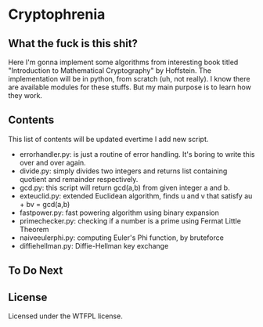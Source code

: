 # Cryptophrenia

## What the fuck is this shit?
Here I'm gonna implement some algorithms from interesting book titled "Introduction to Mathematical Cryptography" by Hoffstein.
The implementation will be in python, from scratch (uh, not really).
I know there are available modules for these stuffs. But my main purpose is to learn how they work.

## Contents
This list of contents will be updated evertime I add new script.
- errorhandler.py: is just a routine of error handling. It's boring to write this over and over again.
- divide.py: simply divides two integers and returns list containing quotient and remainder respectively.
- gcd.py: this script will return gcd(a,b) from given integer a and b.
- exteuclid.py: extended Euclidean algorithm, finds u and v that satisfy au + bv = gcd(a,b)
- fastpower.py: fast powering algorithm using binary expansion
- primechecker.py: checking if a number is a prime using Fermat Little Theorem
- naiveeulerphi.py: computing Euler's Phi function, by bruteforce
- diffiehellman.py: Diffie-Hellman key exchange

## To Do Next



## License
Licensed under the WTFPL license.

